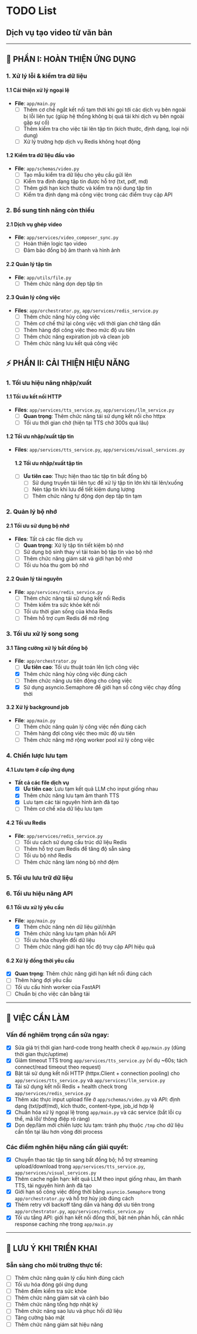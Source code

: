# TODO List
## Dịch vụ tạo video từ văn bản
---

## 🚀 PHẦN I: HOÀN THIỆN ỨNG DỤNG

### 1. Xử lý lỗi & kiểm tra dữ liệu

#### 1.1 Cải thiện xử lý ngoại lệ
- **File**: `app/main.py`
  - [ ] Thêm cơ chế ngắt kết nối tạm thời khi gọi tới các dịch vụ bên ngoài bị lỗi liên tục (giúp hệ thống không bị quá tải khi dịch vụ bên ngoài gặp sự cố)
  - [ ] Thêm kiểm tra cho việc tải lên tập tin (kích thước, định dạng, loại nội dung)
  - [ ] Xử lý trường hợp dịch vụ Redis không hoạt động

#### 1.2 Kiểm tra dữ liệu đầu vào
- **File**: `app/schemas/video.py`
  - [ ] Tạo mẫu kiểm tra dữ liệu cho yêu cầu gửi lên
  - [ ] Kiểm tra định dạng tập tin được hỗ trợ (txt, pdf, md)
  - [ ] Thêm giới hạn kích thước và kiểm tra nội dung tập tin
  - [ ] Kiểm tra định dạng mã công việc trong các điểm truy cập API

### 2. Bổ sung tính năng còn thiếu

#### 2.1 Dịch vụ ghép video
- **File**: `app/services/video_composer_sync.py`
  - [ ] Hoàn thiện logic tạo video
  - [ ] Đảm bảo đồng bộ âm thanh và hình ảnh

#### 2.2 Quản lý tập tin
- **File**: `app/utils/file.py`
  - [ ] Thêm chức năng dọn dẹp tập tin

#### 2.3 Quản lý công việc
- **Files**: `app/orchestrator.py`, `app/services/redis_service.py`
  - [ ] Thêm chức năng hủy công việc
  - [ ] Thêm cơ chế thử lại công việc với thời gian chờ tăng dần
  - [ ] Thêm hàng đợi công việc theo mức độ ưu tiên
  - [ ] Thêm chức năng expiration job và clean job
  - [ ] Thêm chức năng lưu kết quả công việc

## ⚡ PHẦN II: CẢI THIỆN HIỆU NĂNG

### 1. Tối ưu hiệu năng nhập/xuất

#### 1.1 Tối ưu kết nối HTTP
- **Files**: `app/services/tts_service.py`, `app/services/llm_service.py`
  - [ ] **Quan trọng**: Thêm chức năng tái sử dụng kết nối cho httpx
  - [ ] Tối ưu thời gian chờ (hiện tại TTS chờ 300s quá lâu)

#### 1.2 Tối ưu nhập/xuất tập tin
- **Files**: `app/services/tts_service.py`, `app/services/visual_services.py`
  #### 1.2 Tối ưu nhập/xuất tập tin

  - [ ] **Ưu tiên cao**: Thực hiện thao tác tập tin bất đồng bộ
    - [ ] Sử dụng truyền tải liên tục để xử lý tập tin lớn khi tải lên/xuống
    - [ ] Nén tập tin khi lưu để tiết kiệm dung lượng
    - [ ] Thêm chức năng tự động dọn dẹp tập tin tạm

### 2. Quản lý bộ nhớ

#### 2.1 Tối ưu sử dụng bộ nhớ
- **Files**: Tất cả các file dịch vụ
  - [ ] **Quan trọng**: Xử lý tập tin tiết kiệm bộ nhớ
  - [ ] Sử dụng bộ sinh thay vì tải toàn bộ tập tin vào bộ nhớ
  - [ ] Thêm chức năng giám sát và giới hạn bộ nhớ
  - [ ] Tối ưu hóa thu gom bộ nhớ

#### 2.2 Quản lý tài nguyên
- **File**: `app/services/redis_service.py`
  - [ ] Thêm chức năng tái sử dụng kết nối Redis
  - [ ] Thêm kiểm tra sức khỏe kết nối
  - [ ] Tối ưu thời gian sống của khóa Redis
  - [ ] Thêm hỗ trợ cụm Redis để mở rộng

### 3. Tối ưu xử lý song song

#### 3.1 Tăng cường xử lý bất đồng bộ
- **File**: `app/orchestrator.py`
  - [ ] **Ưu tiên cao**: Tối ưu thuật toán lên lịch công việc
  - [x] Thêm chức năng hủy công việc đúng cách
  - [ ] Thêm chức năng ưu tiên động cho công việc
  - [x] Sử dụng asyncio.Semaphore để giới hạn số công việc chạy đồng thời

#### 3.2 Xử lý background job
- **File**: `app/main.py`
  - [ ] Thêm chức năng quản lý công việc nền đúng cách
  - [ ] Thêm hàng đợi công việc theo mức độ ưu tiên
  - [ ] Thêm chức năng mở rộng worker pool xử lý công việc
  <!-- - [ ] Thêm chức năng gửi job status về cho người dùng -->

### 4. Chiến lược lưu tạm

#### 4.1 Lưu tạm ở cấp ứng dụng
- **Tất cả các file dịch vụ**
  - [x] **Ưu tiên cao**: Lưu tạm kết quả LLM cho input giống nhau
  - [x] Thêm chức năng lưu tạm âm thanh TTS
  - [x] Lưu tạm các tài nguyên hình ảnh đã tạo
  - [ ] Thêm cơ chế xóa dữ liệu lưu tạm

#### 4.2 Tối ưu Redis
- **File**: `app/services/redis_service.py`
  - [ ] Tối ưu cách sử dụng cấu trúc dữ liệu Redis
  - [ ] Thêm hỗ trợ cụm Redis để tăng độ sẵn sàng
  - [ ] Tối ưu bộ nhớ Redis
  - [ ] Thêm chức năng làm nóng bộ nhớ đệm

### 5. Tối ưu lưu trữ dữ liệu

<!-- #### 5.1 Tối ưu truy cập dữ liệu
- [ ] Thêm chức năng tái sử dụng kết nối cơ sở dữ liệu (nếu có)
- [ ] Tối ưu truy vấn và cấu trúc dữ liệu Redis
- [ ] Thêm chức năng đọc bản sao để mở rộng

#### 5.2 Tối ưu lưu trữ tài nguyên
- **Files**: `app/services/tts_service.py`, `app/services/visual_services.py`
  - [ ] **Quan trọng**: Chuyển lưu trữ từ `/tmp` sang nơi lưu trữ lâu dài
  - [ ] Thêm chức năng tích hợp CDN để phân phối tài nguyên
  - [ ] Thêm chức năng nén và tối ưu tài nguyên
  - [ ] Thêm chức năng lưu trữ tập tin phân tán -->

### 6. Tối ưu hiệu năng API

#### 6.1 Tối ưu xử lý yêu cầu
- **File**: `app/main.py`
  - [x] Thêm chức năng nén dữ liệu gửi/nhận
  - [x] Thêm chức năng lưu tạm phản hồi API
  - [ ] Tối ưu hóa chuyển đổi dữ liệu
  - [ ] Thêm chức năng giới hạn tốc độ truy cập API hiệu quả

#### 6.2 Xử lý đồng thời yêu cầu
- [x] **Quan trọng**: Thêm chức năng giới hạn kết nối đúng cách
- [ ] Thêm hàng đợi yêu cầu
- [ ] Tối ưu cấu hình worker của FastAPI
- [ ] Chuẩn bị cho việc cân bằng tải

---

## 🔧 VIỆC CẦN LÀM

### Vấn đề nghiêm trọng cần sửa ngay:
- [x] Sửa giá trị thời gian hard-code trong health check ở `app/main.py` (dùng thời gian thực/uptime)
- [x] Giảm timeout TTS trong `app/services/tts_service.py` (ví dụ ~60s; tách connect/read timeout theo request)
- [x] Bật tái sử dụng kết nối HTTP (httpx.Client + connection pooling) cho `app/services/tts_service.py` và `app/services/llm_service.py`
- [x] Tái sử dụng kết nối Redis + health check trong `app/services/redis_service.py`
- [x] Thêm xác thực input upload file ở `app/schemas/video.py` và API: định dạng (txt/pdf/md), kích thước, content-type, job_id hợp lệ
- [x] Chuẩn hóa xử lý ngoại lệ trong `app/main.py` và các service (bắt lỗi cụ thể, mã lỗi/ thông điệp rõ ràng)
- [x] Dọn dẹp/làm mới chiến lược lưu tạm: tránh phụ thuộc `/tmp` cho dữ liệu cần tồn tại lâu hơn vòng đời process

### Các điểm nghẽn hiệu năng cần giải quyết:
- [x] Chuyển thao tác tập tin sang bất đồng bộ; hỗ trợ streaming upload/download trong `app/services/tts_service.py`, `app/services/visual_services.py`
- [x] Thêm cache ngắn hạn: kết quả LLM theo input giống nhau, âm thanh TTS, tài nguyên hình ảnh đã tạo
- [x] Giới hạn số công việc đồng thời bằng `asyncio.Semaphore` trong `app/orchestrator.py` và hỗ trợ hủy job đúng cách
- [x] Thêm retry với backoff tăng dần và hàng đợi ưu tiên trong `app/orchestrator.py`, `app/services/redis_service.py`
- [x] Tối ưu tầng API: giới hạn kết nối đồng thời, bật nén phản hồi, cân nhắc response caching nhẹ trong `app/main.py`

---

## 🚀 LƯU Ý KHI TRIỂN KHAI

### Sẵn sàng cho môi trường thực tế:
- [ ] Thêm chức năng quản lý cấu hình đúng cách
- [ ] Tối ưu hóa đóng gói ứng dụng
- [ ] Thêm điểm kiểm tra sức khỏe
- [ ] Thêm chức năng giám sát và cảnh báo
- [ ] Thêm chức năng tổng hợp nhật ký
- [ ] Thêm chức năng sao lưu và phục hồi dữ liệu
- [ ] Tăng cường bảo mật
- [ ] Thêm chức năng giám sát hiệu năng
